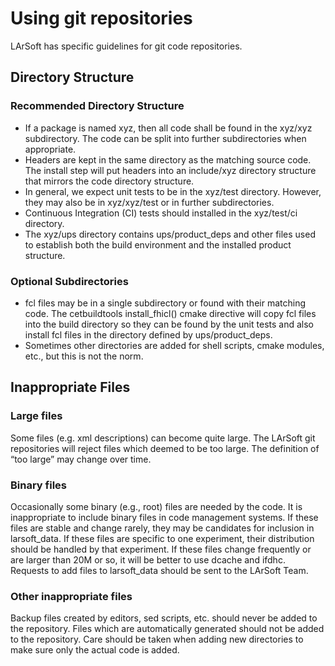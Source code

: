 Using git repositories
==================================================

LArSoft has specific guidelines for git code repositories.

Directory Structure
--------------------------------------------

### Recommended Directory Structure

-   If a package is named xyz, then all code shall be found in the xyz/xyz subdirectory. The code can be split into further subdirectories when appropriate.
-   Headers are kept in the same directory as the matching source code. The install step will put headers into an include/xyz directory structure that mirrors the code directory structure.
-   In general, we expect unit tests to be in the xyz/test directory. However, they may also be in xyz/xyz/test or in further subdirectories.
-   Continuous Integration (CI) tests should installed in the xyz/test/ci directory.
-   The xyz/ups directory contains ups/product_deps and other files used to establish both the build environment and the installed product structure.

### Optional Subdirectories

-   fcl files may be in a single subdirectory or found with their matching code. The cetbuildtools install_fhicl() cmake directive will copy fcl files into the build directory so they can be found by the unit tests and also install fcl files in the directory defined by ups/product_deps.
-   Sometimes other directories are added for shell scripts, cmake modules, etc., but this is not the norm.

Inappropriate Files
--------------------------------------------

### Large files

Some files (e.g. xml descriptions) can become quite large. The LArSoft git repositories will reject files which deemed to be too large. The definition of “too large” may change over time.

### Binary files

Occasionally some binary (e.g., root) files are needed by the code. It is inappropriate to include binary files in code management systems. If these files are stable and change rarely, they may be candidates for inclusion in larsoft_data. If these files are specific to one experiment, their distribution should be handled by that experiment. If these files change frequently or are larger than 20M or so, it will be better to use dcache and ifdhc. Requests to add files to larsoft_data should be sent to the LArSoft Team.

### Other inappropriate files

Backup files created by editors, sed scripts, etc. should never be added to the repository. Files which are automatically generated should not be added to the repository. Care should be taken when adding new directories to make sure only the actual code is added.
